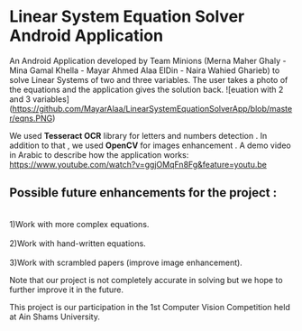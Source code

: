 # Linear System Equation Solver Android Application

An Android Application developed by Team Minions (Merna Maher Ghaly - Mina Gamal Khella - Mayar Ahmed Alaa ElDin - Naira Wahied Gharieb) to solve Linear Systems of two and three variables. The user takes a photo of the equations and the application gives the solution back.
![euation with 2 and 3 variables] (https://github.com/MayarAlaa/LinearSystemEquationSolverApp/blob/master/eqns.PNG)

We used **Tesseract OCR** library for letters and numbers detection . In addition to that , we used **OpenCV** for images enhancement .
A demo video in Arabic to describe how the application works: https://www.youtube.com/watch?v=ggjOMqFn8Fg&feature=youtu.be



Possible future enhancements for the project :
-----------------------------------------------
<br>1)Work with more complex equations.</br>
<br>2)Work with hand-written equations.</br>
<br>3)Work with scrambled papers (improve image enhancement).</br>

Note that our project is not completely accurate in solving but we hope to further improve it in the future.

This project is our participation in the 1st Computer Vision Competition held at Ain Shams University.





